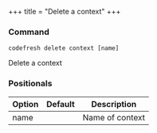 +++
title = "Delete a context"
+++

### Command
`codefresh delete context [name]`

Delete a context
### Positionals

Option | Default | Description
--------- | ----------- | -----------
name |  | Name of context
